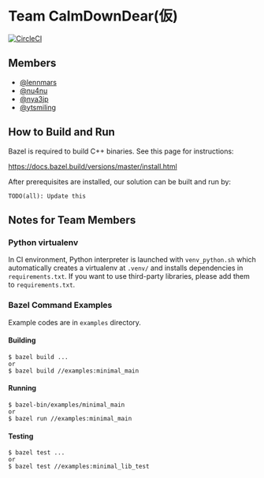 Team CalmDownDear(仮)
=====================

[![CircleCI](https://circleci.com/gh/nya3jp/icfpc2018.svg?style=svg&circle-token=9e79cb8894982a0630fb7fbf3ed1cb04a15cb109)](https://circleci.com/gh/nya3jp/icfpc2018)


Members
-------

- [@lennmars](https://github.com/lennmars)
- [@nu4nu](https://github.com/nu4nu)
- [@nya3jp](https://github.com/nya3jp)
- [@ytsmiling](https://github.com/ytsmiling)


How to Build and Run
--------------------

Bazel is required to build C++ binaries. See this page for instructions:

https://docs.bazel.build/versions/master/install.html

After prerequisites are installed, our solution can be built and run by:

```
TODO(all): Update this
```


Notes for Team Members
----------------------

### Python virtualenv

In CI environment, Python interpreter is launched with `venv_python.sh` which
automatically creates a virtualenv at `.venv/` and installs dependencies in
`requirements.txt`. If you want to use third-party libraries, please add them
to `requirements.txt`.


### Bazel Command Examples

Example codes are in `examples` directory.

#### Building

```
$ bazel build ...
or
$ bazel build //examples:minimal_main
```

#### Running

```
$ bazel-bin/examples/minimal_main
or
$ bazel run //examples:minimal_main
```

#### Testing

```
$ bazel test ...
or
$ bazel test //examples:minimal_lib_test
```
